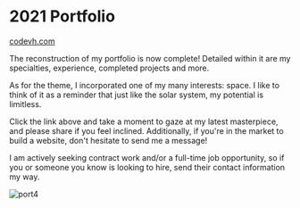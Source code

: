 # 2021 Portfolio

[codevh.com](https://codevh.com)

The reconstruction of my portfolio is now complete! 
Detailed within it are my specialties, experience, completed projects and more.

As for the theme, I incorporated one of my many interests: space. I like to think of it 
as a reminder that just like the solar system, my potential is limitless. 

Click the link above and take a moment to gaze at my latest masterpiece, 
and please share if you feel inclined. Additionally, if you're in the market to build a website, don't hesitate to send me a message!

I am actively seeking contract work and/or a full-time job opportunity, 
so if you or someone you know is looking to hire, send their contact information my way.

![port4](https://user-images.githubusercontent.com/40511023/108731438-2e24bf80-74f2-11eb-9950-8f0f24f07b6e.png)
